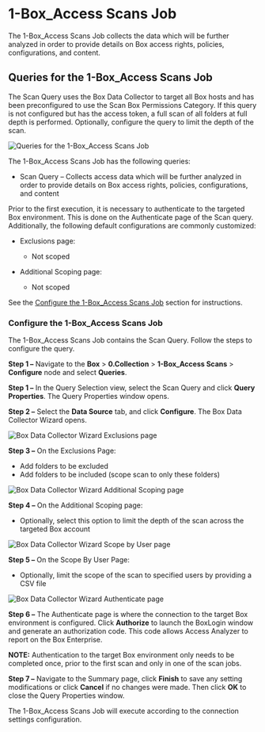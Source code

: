 # 1-Box\_Access Scans Job

The 1-Box\_Access Scans Job collects the data which will be further analyzed in order to provide details on Box access rights, policies, configurations, and content.

## Queries for the 1-Box\_Access Scans Job

The Scan Query uses the Box Data Collector to target all Box hosts and has been preconfigured to use the Scan Box Permissions Category. If this query is not configured but has the access token, a full scan of all folders at full depth is performed. Optionally, configure the query to limit the depth of the scan.

![Queries for the 1-Box_Access Scans Job](/img/product_docs/accessanalyzer/accessanalyzer/enterpriseauditor/solutions/box/collection/accessqueries.png)

The 1-Box\_Access Scans Job has the following queries:

- Scan Query – Collects access data which will be further analyzed in order to provide details on Box access rights, policies, configurations, and content

Prior to the first execution, it is necessary to authenticate to the targeted Box environment. This is done on the Authenticate page of the Scan query. Additionally, the following default configurations are commonly customized:

- Exclusions page:

  - Not scoped
- Additional Scoping page:

  - Not scoped

See the [Configure the 1-Box\_Access Scans Job](#Configure-the-1-Box_Access-Scans-Job) section for instructions.

### Configure the 1-Box\_Access Scans Job

The 1-Box\_Access Scans Job contains the Scan Query. Follow the steps to configure the query.

__Step 1 –__ Navigate to the __Box__ > __0.Collection__ > __1-Box\_Access Scans__ > __Configure__ node and select __Queries__.

__Step 1 –__ In the Query Selection view, select the Scan Query and click __Query Properties__. The Query Properties window opens.

__Step 2 –__ Select the __Data Source__ tab, and click __Configure__. The Box Data Collector Wizard opens.

![Box Data Collector Wizard Exclusions page](/img/product_docs/accessanalyzer/accessanalyzer/enterpriseauditor/solutions/box/collection/accessexclusions.png)

__Step 3 –__ On the Exclusions Page:

- Add folders to be excluded
- Add folders to be included (scope scan to only these folders)

![Box Data Collector Wizard Additional Scoping page](/img/product_docs/accessanalyzer/accessanalyzer/enterpriseauditor/solutions/box/collection/accessadditionalscoping.png)

__Step 4 –__ On the Additional Scoping page:

- Optionally, select this option to limit the depth of the scan across the targeted Box account

![Box Data Collector Wizard Scope by User page](/img/product_docs/accessanalyzer/accessanalyzer/enterpriseauditor/solutions/box/collection/accessuserscope.png)

__Step 5 –__ On the Scope By User Page:

- Optionally, limit the scope of the scan to specified users by providing a CSV file

![Box Data Collector Wizard Authenticate page](/img/product_docs/accessanalyzer/accessanalyzer/enterpriseauditor/solutions/box/collection/accessauthenticate.png)

__Step 6 –__ The Authenticate page is where the connection to the target Box environment is configured. Click __Authorize__ to launch the BoxLogin window and generate an authorization code. This code allows Access Analyzer to report on the Box Enterprise.

__NOTE:__ Authentication to the target Box environment only needs to be completed once, prior to the first scan and only in one of the scan jobs.

__Step 7 –__ Navigate to the Summary page, click __Finish__ to save any setting modifications or click __Cancel__ if no changes were made. Then click __OK__ to close the Query Properties window.

The 1-Box\_Access Scans Job will execute according to the connection settings configuration.
